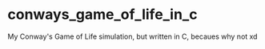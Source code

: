 # conways_game_of_life_in_c
My Conway's Game of Life simulation, but written in C, becaues why not xd

